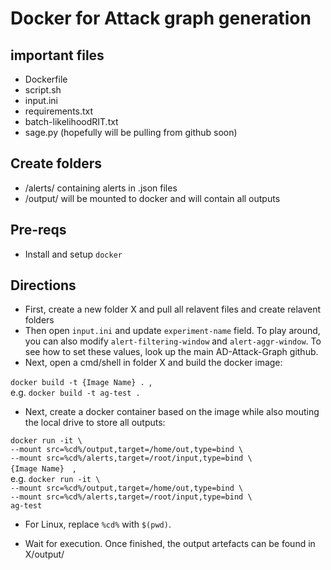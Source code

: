 # Docker for Attack graph generation

## important files
- Dockerfile
- script.sh
- input.ini
- requirements.txt
- batch-likelihoodRIT.txt
- sage.py (hopefully will be pulling from github soon)

## Create folders
- /alerts/ containing alerts in .json files
- /output/ will be mounted to docker and will contain all outputs

## Pre-reqs
- Install and setup `docker`

## Directions
- First, create a new folder X and pull all relavent files and create relavent folders
- Then open `input.ini` and update `experiment-name` field. To play around, you can also modify `alert-filtering-window` and `alert-aggr-window`. To see how to set these values, look up the main AD-Attack-Graph github.
- Next, open a cmd/shell in folder X and build the docker image:

`docker build -t {Image Name} . `, \
e.g. `docker build -t ag-test .`

- Next, create a docker container based on the image while also mouting the local drive to store all outputs:

`docker run -it \` \
  `--mount src=%cd%/output,target=/home/out,type=bind \` \
  `--mount src=%cd%/alerts,target=/root/input,type=bind \` \
  `{Image Name}  `, \
e.g. `docker run -it \` \
  `--mount src=%cd%/output,target=/home/out,type=bind \` \
  `--mount src=%cd%/alerts,target=/root/input,type=bind \` \
  `ag-test`

* For Linux, replace `%cd%` with `$(pwd)`.

- Wait for execution. Once finished, the output artefacts can be found in X/output/  
